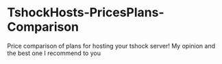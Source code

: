 # TshockHosts-PricesPlans-Comparison
Price comparison of plans for hosting your tshock server! My opinion and the best one I recommend to you
